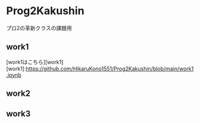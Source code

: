 # Prog2Kakushin
プロ2の革新クラスの課題用
## work1 
[work1はこちら][work1]
[work1]:https://github.com/HikaruKono1551/Prog2Kakushin/blob/main/work1.ipynb
## work2
## work3
